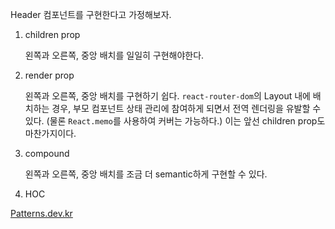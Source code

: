 
Header 컴포넌트를 구현한다고 가정해보자.

1. children prop

	왼쪽과 오른쪽, 중앙 배치를 일일히 구현해야한다.

2. render prop

	왼쪽과 오른쪽, 중앙 배치를 구현하기 쉽다. `react-router-dom`의 Layout 내에 배치하는 경우, 부모 컴포넌트 상태 관리에 참여하게 되면서 전역 렌더링을 유발할 수 있다. (물론 `React.memo`를 사용하여 커버는 가능하다.) 이는 앞선 children prop도 마찬가지이다.

3. compound

	왼쪽과 오른쪽, 중앙 배치를 조금 더 semantic하게 구현할 수 있다.

4. HOC


[Patterns.dev.kr](https://patterns-dev-kr.github.io/)